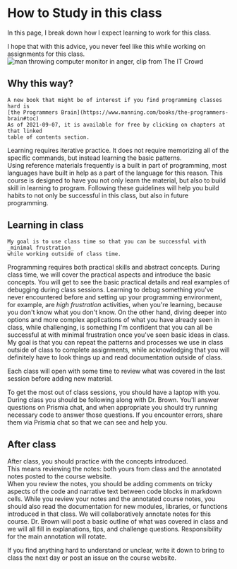 # How to Study in this class


In this page, I break down how I expect learning to work for this class.

I hope that with this advice, you never feel like this while working on assignments
for this class.
![man throwing computer monitor in anger, clip from The IT Crowd](https://i.gifer.com/5SNC.gif)


## Why this way?

```{margin}
A new book that might be of interest if you find programming classes hard is
[the Programmers Brain](https://www.manning.com/books/the-programmers-brain#toc)
As of 2021-09-07, it is available for free by clicking on chapters at that linked
table of contents section.
```

Learning requires iterative practice.
It does not require memorizing all of the specific commands, but instead learning the basic patterns.  
Using reference materials frequently is a built in part of programming, most languages have built in help as a part of the language for this reason.
This course is designed to have you not only learn the material, but also to build skill in learning to program.  Following these guidelines will help you build habits to not only be successful in this class, but also in future programming.  

<!-- ```{admonition} Where are your help tools?
In Python and Jupyter notebooks, what help tools do you have?
``` -->

## Learning in class

```{important}
My goal is to use class time so that you can be successful with _minimal frustration_
while working outside of class time.
```

Programming requires both practical skills and abstract concepts. During class time, we will cover the practical aspects and introduce the basic concepts. You will get to see the basic practical details and real examples of debugging during class sessions. Learning to debug something you've never encountered before and setting up your programming environment, for example, are _high frustration_ activities, when you're learning, because you don't know what you don't know.  On the other hand, diving deeper into options and more complex applications of what you have already seen in class, while challenging, is something I'm confident that you can all be successful at with minimal frustration once you've seen basic ideas in class. My goal is that you can repeat the patterns and processes we use in class outside of class to complete assignments, while acknowledging that you will definitely have to look things up and read documentation outside of class.  

Each class will open with some time to review what was covered in the last session before adding new material.

To get the most out of class sessions, you should have a laptop with you.  During class you should be following along with Dr. Brown. You'll answer questions on Prismia chat, and when appropriate you should try running necessary code to answer those questions.  If you encounter errors, share them via Prismia chat so that we can see and help you.   


## After class

After class, you should practice with the concepts introduced.  
This means reviewing the notes: both yours from class and the annotated notes posted to the course website.  
When you review the notes, you should be adding comments on tricky aspects of the code and narrative text between code blocks in markdown cells.
While you review your notes and the annotated course notes, you should also read the documentation for new modules, libraries, or functions introduced in that class.
We will collaboratively annotate notes for this course.  Dr. Brown will post a basic outline of what was covered in class and we will all fill in explanations, tips, and challenge questions.  Responsibility for the main annotation will rotate.   

<!-- In the annotated notes, there will often be extra questions or ideas on how to extend and practice the concepts.  Try these out. -->

If you find anything hard to understand or unclear, write it down to bring to class the next day or post an issue on the course website.  


<!-- ## Assignments


In assignments, you will be asked to practice with specific concepts at an intermediate level.
Assignments will apply the concepts from class with minimal extensions.  You will probably need
to use help functions and read documentation to complete assignments, but mostly to look up
things you saw in class and make minor variations. Most of what you need for
assignments will be in the class notes, which is another reason to read them after class.

## Portfolios

In portfolios, your goal is to extend and apply the concepts taught in class and
practiced in assignments to solve more realistic problems.  You may also reflect
on your learning in order to demonstrate deep understanding.  These will require
significant reading beyond what we cover in class. -->

<!-- ## Building skill in computational thinking


## Putting them together -->
